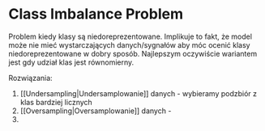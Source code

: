 # Class Imbalance Problem
Problem kiedy klasy są niedoreprezentowane. Implikuje to fakt, że model może nie mieć wystarczających danych/sygnałów aby móc ocenić klasy niedoreprezentowane w dobry sposób. Najlepszym oczywiście wariantem jest gdy udział klas jest równomierny.

Rozwiązania:
1. [[Undersampling|Undersamplowanie]] danych - wybieramy podzbiór z klas bardziej licznych
2. [[Oversampling|Oversamplowanie]] danych - 
3. 